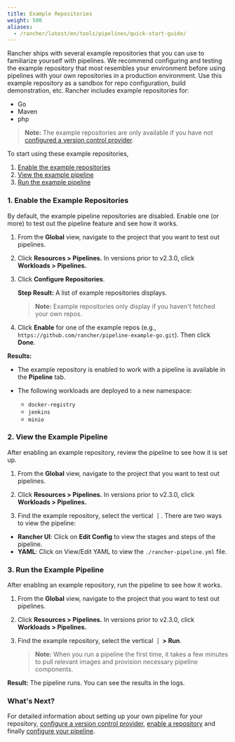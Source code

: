 ```yaml
---
title: Example Repositories
weight: 500
aliases:
  - /rancher/latest/en/tools/pipelines/quick-start-guide/
---
```


Rancher ships with several example repositories that you can use to familiarize yourself with pipelines. We recommend configuring and testing the example repository that most resembles your environment before using pipelines with your own repositories in a production environment. Use this example repository as a sandbox for repo configuration, build demonstration, etc. Rancher includes example repositories for:

- Go
- Maven
- php

> **Note:** The example repositories are only available if you have not [configured a version control provider]({{<baseurl>}}/rancher/latest/en/project-admin/pipelines).

To start using these example repositories,

1. [Enable the example repositories](#1-enable-the-example-repositories)
2. [View the example pipeline](#2-view-the-example-pipeline)
3. [Run the example pipeline](#3-run-the-example-pipeline)

### 1. Enable the Example Repositories

By default, the example pipeline repositories are disabled. Enable one (or more) to test out the pipeline feature and see how it works.

1. From the **Global** view, navigate to the project that you want to test out pipelines.

1. Click **Resources > Pipelines.** In versions prior to v2.3.0, click **Workloads > Pipelines.**

1. Click **Configure Repositories**.

    **Step Result:** A list of example repositories displays.

    >**Note:** Example repositories only display if you haven't fetched your own repos.

1. Click **Enable** for one of the example repos (e.g., `https://github.com/rancher/pipeline-example-go.git`). Then click **Done**.

**Results:**

- The example repository is enabled to work with a pipeline is available in the **Pipeline** tab.

- The following workloads are deployed to a new namespace:

    - `docker-registry`
    - `jenkins`
    - `minio`

### 2. View the Example Pipeline

After enabling an example repository, review the pipeline to see how it is set up.

1. From the **Global** view, navigate to the project that you want to test out pipelines.

1. Click **Resources > Pipelines.** In versions prior to v2.3.0, click **Workloads > Pipelines.**

1. Find the example repository, select the vertical **&#8942;**. There are two ways to view the pipeline:
  * **Rancher UI**: Click on **Edit Config** to view the stages and steps of the pipeline.
  * **YAML**: Click on View/Edit YAML to view the `./rancher-pipeline.yml` file.

### 3. Run the Example Pipeline

After enabling an example repository, run the pipeline to see how it works.

1. From the **Global** view, navigate to the project that you want to test out pipelines.

1. Click **Resources > Pipelines.** In versions prior to v2.3.0, click **Workloads > Pipelines.**

1. Find the example repository, select the vertical **&#8942; > Run**.

    >**Note:** When you run a pipeline the first time, it takes a few minutes to pull relevant images and provision necessary pipeline components.

**Result:** The pipeline runs. You can see the results in the logs.

### What's Next?

For detailed information about setting up your own pipeline for your repository, [configure a version control provider]({{<baseurl>}}/rancher/latest/en/project-admin/pipelines), [enable a repository](#configure-repositories) and finally [configure your pipeline]({{<baseurl>}}/rancher/latest/en/k8s-in-rancher/pipelines/#pipeline-configuration).